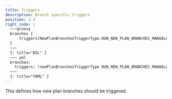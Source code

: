 ```yaml
---
title: Triggers
description: Branch specific triggers
position: 2.4
right_code: |
  ~~~groovy
  branches {
      triggers(NewPlanBranchesTriggerType.RUN_NEW_PLAN_BRANCHES_MANUALLY)
  }
  ~~~
  {: title="DSL" }
  ~~~ yml
  branches:
    triggers: !newPlanBranchesTriggerType RUN_NEW_PLAN_BRANCHES_MANUALLY
  ~~~
  {: title="YAML" }
---
```

This defines how new plan branches should be triggered.
